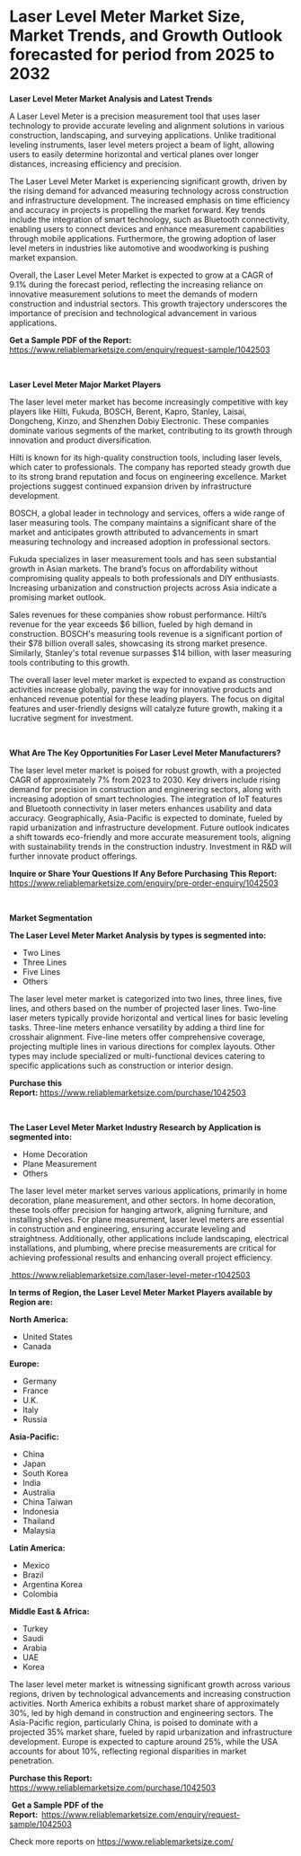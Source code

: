 <p><h1>Laser Level Meter Market Size, Market Trends, and Growth Outlook forecasted for period from 2025 to 2032</h1></p><p><strong>Laser Level Meter Market Analysis and Latest Trends</strong></p>
<p><p>A Laser Level Meter is a precision measurement tool that uses laser technology to provide accurate leveling and alignment solutions in various construction, landscaping, and surveying applications. Unlike traditional leveling instruments, laser level meters project a beam of light, allowing users to easily determine horizontal and vertical planes over longer distances, increasing efficiency and precision.</p><p>The Laser Level Meter Market is experiencing significant growth, driven by the rising demand for advanced measuring technology across construction and infrastructure development. The increased emphasis on time efficiency and accuracy in projects is propelling the market forward. Key trends include the integration of smart technology, such as Bluetooth connectivity, enabling users to connect devices and enhance measurement capabilities through mobile applications. Furthermore, the growing adoption of laser level meters in industries like automotive and woodworking is pushing market expansion.</p><p>Overall, the Laser Level Meter Market is expected to grow at a CAGR of 9.1% during the forecast period, reflecting the increasing reliance on innovative measurement solutions to meet the demands of modern construction and industrial sectors. This growth trajectory underscores the importance of precision and technological advancement in various applications.</p></p>
<p><strong>Get a Sample PDF of the Report:&nbsp;</strong> <a href="https://www.reliablemarketsize.com/enquiry/request-sample/1042503?utm_campaign=2297&utm_medium=2&utm_source=Github&utm_content=ia&utm_term=23022025&utm_id=laser-level-meter">https://www.reliablemarketsize.com/enquiry/request-sample/1042503</a></p>
<p>&nbsp;</p>
<p><strong>Laser Level Meter Major Market Players</strong></p>
<p><p>The laser level meter market has become increasingly competitive with key players like Hilti, Fukuda, BOSCH, Berent, Kapro, Stanley, Laisai, Dongcheng, Kinzo, and Shenzhen Dobiy Electronic. These companies dominate various segments of the market, contributing to its growth through innovation and product diversification.</p><p>Hilti is known for its high-quality construction tools, including laser levels, which cater to professionals. The company has reported steady growth due to its strong brand reputation and focus on engineering excellence. Market projections suggest continued expansion driven by infrastructure development.</p><p>BOSCH, a global leader in technology and services, offers a wide range of laser measuring tools. The company maintains a significant share of the market and anticipates growth attributed to advancements in smart measuring technology and increased adoption in professional sectors.</p><p>Fukuda specializes in laser measurement tools and has seen substantial growth in Asian markets. The brand’s focus on affordability without compromising quality appeals to both professionals and DIY enthusiasts. Increasing urbanization and construction projects across Asia indicate a promising market outlook.</p><p>Sales revenues for these companies show robust performance. Hilti’s revenue for the year exceeds $6 billion, fueled by high demand in construction. BOSCH's measuring tools revenue is a significant portion of their $78 billion overall sales, showcasing its strong market presence. Similarly, Stanley's total revenue surpasses $14 billion, with laser measuring tools contributing to this growth.</p><p>The overall laser level meter market is expected to expand as construction activities increase globally, paving the way for innovative products and enhanced revenue potential for these leading players. The focus on digital features and user-friendly designs will catalyze future growth, making it a lucrative segment for investment.</p></p>
<p>&nbsp;</p>
<p><strong>What Are The Key Opportunities For Laser Level Meter Manufacturers?</strong></p>
<p><p>The laser level meter market is poised for robust growth, with a projected CAGR of approximately 7% from 2023 to 2030. Key drivers include rising demand for precision in construction and engineering sectors, along with increasing adoption of smart technologies. The integration of IoT features and Bluetooth connectivity in laser meters enhances usability and data accuracy. Geographically, Asia-Pacific is expected to dominate, fueled by rapid urbanization and infrastructure development. Future outlook indicates a shift towards eco-friendly and more accurate measurement tools, aligning with sustainability trends in the construction industry. Investment in R&D will further innovate product offerings.</p></p>
<p><strong>Inquire or Share Your Questions If Any Before Purchasing This Report:</strong> <a href="https://www.reliablemarketsize.com/enquiry/pre-order-enquiry/1042503?utm_campaign=2297&utm_medium=2&utm_source=Github&utm_content=ia&utm_term=23022025&utm_id=laser-level-meter">https://www.reliablemarketsize.com/enquiry/pre-order-enquiry/1042503</a></p>
<p>&nbsp;</p>
<p><strong>Market Segmentation</strong></p>
<p><strong>The Laser Level Meter Market Analysis by types is segmented into:</strong></p>
<p><ul><li>Two Lines</li><li>Three Lines</li><li>Five Lines</li><li>Others</li></ul></p>
<p><p>The laser level meter market is categorized into two lines, three lines, five lines, and others based on the number of projected laser lines. Two-line laser meters typically provide horizontal and vertical lines for basic leveling tasks. Three-line meters enhance versatility by adding a third line for crosshair alignment. Five-line meters offer comprehensive coverage, projecting multiple lines in various directions for complex layouts. Other types may include specialized or multi-functional devices catering to specific applications such as construction or interior design.</p></p>
<p><strong>Purchase this Report:&nbsp;</strong><a href="https://www.reliablemarketsize.com/purchase/1042503?utm_campaign=2297&utm_medium=2&utm_source=Github&utm_content=ia&utm_term=23022025&utm_id=laser-level-meter">https://www.reliablemarketsize.com/purchase/1042503</a></p>
<p>&nbsp;</p>
<p><strong>The Laser Level Meter Market Industry Research by Application is segmented into:</strong></p>
<p><ul><li>Home Decoration</li><li>Plane Measurement</li><li>Others</li></ul></p>
<p><p>The laser level meter market serves various applications, primarily in home decoration, plane measurement, and other sectors. In home decoration, these tools offer precision for hanging artwork, aligning furniture, and installing shelves. For plane measurement, laser level meters are essential in construction and engineering, ensuring accurate leveling and straightness. Additionally, other applications include landscaping, electrical installations, and plumbing, where precise measurements are critical for achieving professional results and enhancing overall project efficiency.</p></p>
<p><a href="https://www.reliablemarketsize.com/laser-level-meter-r1042503?utm_campaign=2297&utm_medium=2&utm_source=Github&utm_content=ia&utm_term=23022025&utm_id=laser-level-meter">&nbsp;https://www.reliablemarketsize.com/laser-level-meter-r1042503</a></p>
<p><strong>In terms of Region, the Laser Level Meter Market Players available by Region are:</strong></p>
<p>
    <p> <strong> North America: </strong>
        <ul>
            <li>United States</li>
            <li>Canada</li>
        </ul>
        </p> 
    <p> <strong> Europe: </strong>
        <ul>
            <li>Germany</li>
            <li>France</li>
            <li>U.K.</li>
            <li>Italy</li>
            <li>Russia</li>
        </ul>
        </p> 
    <p> <strong> Asia-Pacific: </strong>
        <ul>
            <li>China</li>
            <li>Japan</li>
            <li>South Korea</li>
            <li>India</li>
            <li>Australia</li>
            <li>China Taiwan</li>
            <li>Indonesia</li>
            <li>Thailand</li>
            <li>Malaysia</li>
        </ul>
        </p> 
    <p> <strong> Latin America: </strong>
        <ul>
            <li>Mexico</li>
            <li>Brazil</li>
            <li>Argentina Korea</li>
            <li>Colombia</li>
        </ul>
        </p> 
    <p> <strong> Middle East & Africa: </strong>
        <ul>
            <li>Turkey</li>
            <li>Saudi</li>
            <li>Arabia</li>
            <li>UAE</li>
            <li>Korea</li>
        </ul>
    </p>
    </p>
<p><p>The laser level meter market is witnessing significant growth across various regions, driven by technological advancements and increasing construction activities. North America exhibits a robust market share of approximately 30%, led by high demand in construction and engineering sectors. The Asia-Pacific region, particularly China, is poised to dominate with a projected 35% market share, fueled by rapid urbanization and infrastructure development. Europe is expected to capture around 25%, while the USA accounts for about 10%, reflecting regional disparities in market penetration.</p></p>
<p><strong>Purchase this Report: </strong><a href="https://www.reliablemarketsize.com/purchase/1042503?utm_campaign=2297&utm_medium=2&utm_source=Github&utm_content=ia&utm_term=23022025&utm_id=laser-level-meter">https://www.reliablemarketsize.com/purchase/1042503</a></p>
<p>&nbsp;<strong>Get a Sample PDF of the Report:&nbsp;&nbsp;</strong><a href="https://www.reliablemarketsize.com/enquiry/request-sample/1042503?utm_campaign=2297&utm_medium=2&utm_source=Github&utm_content=ia&utm_term=23022025&utm_id=laser-level-meter">https://www.reliablemarketsize.com/enquiry/request-sample/1042503</a></p>
<p><strong></strong></p>
<p>Check more reports on <a href="https://www.reliablemarketsize.com/?utm_campaign=2297&utm_medium=2&utm_source=Github&utm_content=ia&utm_term=23022025&utm_id=laser-level-meter">https://www.reliablemarketsize.com/</a></p>